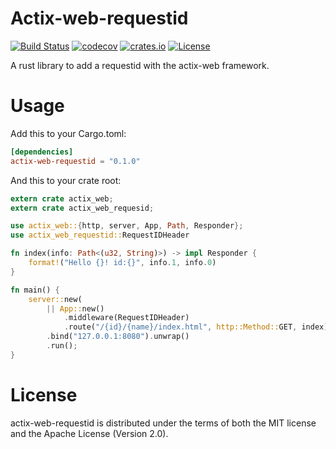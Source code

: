 # Actix-web-requestid 

[![Build Status](https://travis-ci.com/pastjean/actix-web-requestid.svg?branch=master)](https://travis-ci.com/pastjean/actix-web-requestid)
[![codecov](https://codecov.io/gh/pastjean/actix-web-requestid/branch/master/graph/badge.svg)](https://codecov.io/gh/pastjean/actix-web-requestid) 
[![crates.io](https://meritbadge.herokuapp.com/actix-web-requestid)](https://crates.io/crates/actix-web-requestid)
[![License](https://img.shields.io/crates/l/actix-web-requestid.svg)](https://github.com/pastjean/actix-web-requestid#license)

A rust library to add a requestid with the actix-web framework.

# Usage

Add this to your Cargo.toml:

```toml
[dependencies]
actix-web-requestid = "0.1.0"
```

And this to your crate root:

```rust
extern crate actix_web;
extern crate actix_web_requesid;

use actix_web::{http, server, App, Path, Responder};
use actix_web_requestid::RequestIDHeader

fn index(info: Path<(u32, String)>) -> impl Responder {
    format!("Hello {}! id:{}", info.1, info.0)
}

fn main() {
    server::new(
        || App::new()
            .middleware(RequestIDHeader)
            .route("/{id}/{name}/index.html", http::Method::GET, index))
        .bind("127.0.0.1:8080").unwrap()
        .run();
}
```

# License

actix-web-requestid is distributed under the terms of both the MIT license and the
Apache License (Version 2.0).